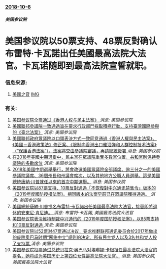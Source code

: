 ### [2018-10-6](/news/2018/10/6/index.md)

##### 美国参议院
# 美国参议院以50票支持、48票反對确认布雷特·卡瓦諾出任美國最高法院大法官。卡瓦诺随即到最高法院宣誓就职。 




### 信息来源:

1. [美國之音](https://www.voachinese.com/a/4602687.html) [IMG](https://gdb.voanews.com/D7F03F22-CB72-4B6D-98E2-4C33980E8B1A_cx0_cy10_cw0_w1200_r1_s.jpg)

### 有关:

1. [ 美国参议院全票通过《香港人权与民主法案》 ](/zh/news/2019/11/19/美国参议院全票通过-香港人权与民主法案.md) _消息: 美国参议院_
2. [美國聯邦參議院一致通過旨在要求行政部門採取積極行動、支持臺灣國際參與的《臺北法案》](/zh/news/2019/10/30/美國聯邦參議院一致通過旨在要求行政部門採取積極行動-支持臺灣國際參與的-臺北法案.md) _消息: 美国参议院_
3. [美國聯邦政府眾議院以口頭表決方式一致同意通過《香港人權與民主法案》、《美國－香港政策法》修正案、《限制向香港出口催泪弹和人群控制技术法案》（“保護香港法案”），法案將交由參議院審議，再請總統簽署 ](/zh/news/2019/10/15/美國聯邦政府眾議院以口頭表決方式一致同意通過-香港人權與民主法案-美國-香港政策法-修正案-限制向香港出口催泪弹和.md) _消息: 美国参议院_
4. [在2018年美國中期選舉中，民主黨在眾議院重奪多數黨位置，共和黨則保持參議院的多數席位](/zh/news/2018/11/7/在2018年美國中期選舉中-民主黨在眾議院重奪多數黨位置-共和黨則保持參議院的多數席位.md) _消息: 美国参议院_
5. [2018年美國中期選舉舉行，將會改選美國眾議院全部議席、逾三分之一的美國參議院議席、36個州長和州議會席次，以及其他地方公職人員選舉。這是美國總統唐納·川普就任以來的首次中期選舉。](/zh/news/2018/11/6/2018年美國中期選舉舉行-將會改選美國眾議院全部議席-逾三分之一的美國參議院議席-36個州長和州議會席次-以及其他地方.md) _消息: 美国参议院_
6. [美国参议院以87票支持、10票反對通過「不恢復對中兴通讯禁售令」版本的《2019年度國防授權法案》。相同版本的法案早前已在眾議院獲得通過。 ](/zh/news/2018/08/1/美国参议院以87票支持-10票反對通過-不恢復對中兴通讯禁售令-版本的-2019年度國防授權法案-相同版本的法案早前已.md) _消息: 美国参议院_
7. [美國總統唐納·川普提名布雷特·卡瓦諾出任美國最高法院大法官，接替即將退休的安東尼·肯尼迪。 ](/zh/news/2018/07/9/美國總統唐納-川普提名布雷特-卡瓦諾出任美國最高法院大法官-接替即將退休的安東尼-肯尼迪.md) _消息: 布雷特·卡瓦諾, 美國最高法院大法官_
8. [美国参议院表決維持制裁中兴通讯的《2019年度国防授权法案》，以85票支持和10票反對通過 ](/zh/news/2018/06/18/美国参议院表決維持制裁中兴通讯的-2019年度国防授权法案-以85票支持和10票反對通過.md) _消息: 美国参议院_
9. [美国参议院以52票对47票通过决议，要求推翻联邦通讯委员会於2017年做出的废除奥巴马时期“网络中立”规则的决定。所有民主党人以及3名共和党人投了支持票 ](/zh/news/2018/05/16/美国参议院以52票对47票通过决议-要求推翻联邦通讯委员会於2017年做出的废除奥巴马时期-网络中立-规则的决定-所有民.md) _消息: 美国参议院_
10. [ 美国参议院投票通过总统贝拉克·奥巴马对埃琳娜·卡根担任最高法院大法官的提名，她将成为美国历史上第四位女性最高法院大法官。](/zh/news/2010/08/5/美国参议院投票通过总统贝拉克-奥巴马对埃琳娜-卡根担任最高法院大法官的提名-她将成为美国历史上第四位女性最高法院大法官.md) _消息: 美国参议院, 美國最高法院大法官_
